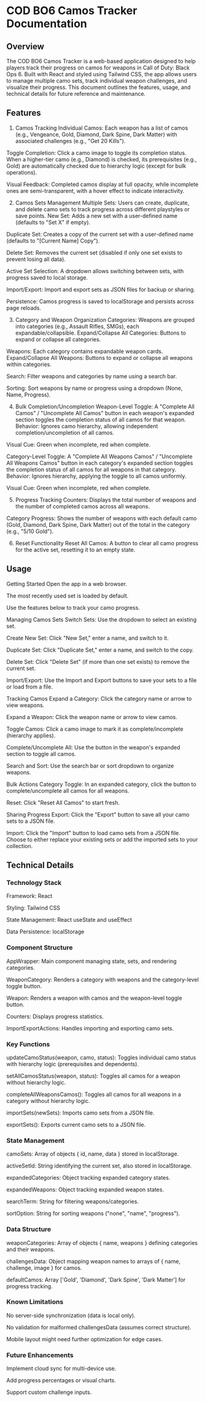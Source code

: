 # COD BO6 Camos Tracker Documentation
## Overview
The COD BO6 Camos Tracker is a web-based application designed to help players track their progress on camos for weapons in Call of Duty: Black Ops 6. Built with React and styled using Tailwind CSS, the app allows users to manage multiple camo sets, track individual weapon challenges, and visualize their progress. This document outlines the features, usage, and technical details for future reference and maintenance.
## Features
1. Camos Tracking
Individual Camos: Each weapon has a list of camos (e.g., Vengeance, Gold, Diamond, Dark Spine, Dark Matter) with associated challenges (e.g., "Get 20 Kills").

Toggle Completion: Click a camo image to toggle its completion status. When a higher-tier camo (e.g., Diamond) is checked, its prerequisites (e.g., Gold) are automatically checked due to hierarchy logic (except for bulk operations).

Visual Feedback: Completed camos display at full opacity, while incomplete ones are semi-transparent, with a hover effect to indicate interactivity.

2. Camos Sets Management
Multiple Sets: Users can create, duplicate, and delete camo sets to track progress across different playstyles or save points.
New Set: Adds a new set with a user-defined name (defaults to "Set X" if empty).

Duplicate Set: Creates a copy of the current set with a user-defined name (defaults to "[Current Name] Copy").

Delete Set: Removes the current set (disabled if only one set exists to prevent losing all data).

Active Set Selection: A dropdown allows switching between sets, with progress saved to local storage.

Import/Export: Import and export sets as JSON files for backup or sharing.

Persistence: Camos progress is saved to localStorage and persists across page reloads.

3. Category and Weapon Organization
Categories: Weapons are grouped into categories (e.g., Assault Rifles, SMGs), each expandable/collapsible.
Expand/Collapse All Categories: Buttons to expand or collapse all categories.

Weapons: Each category contains expandable weapon cards.
Expand/Collapse All Weapons: Buttons to expand or collapse all weapons within categories.

Search: Filter weapons and categories by name using a search bar.

Sorting: Sort weapons by name or progress using a dropdown (None, Name, Progress).

4. Bulk Completion/Uncompletion
Weapon-Level Toggle: A "Complete All Camos" / "Uncomplete All Camos" button in each weapon's expanded section toggles the completion status of all camos for that weapon.
Behavior: Ignores camo hierarchy, allowing independent completion/uncompletion of all camos.

Visual Cue: Green when incomplete, red when complete.

Category-Level Toggle: A "Complete All Weapons Camos" / "Uncomplete All Weapons Camos" button in each category's expanded section toggles the completion status of all camos for all weapons in that category.
Behavior: Ignores hierarchy, applying the toggle to all camos uniformly.

Visual Cue: Green when incomplete, red when complete.

5. Progress Tracking
Counters: Displays the total number of weapons and the number of completed camos across all weapons.

Category Progress: Shows the number of weapons with each default camo (Gold, Diamond, Dark Spine, Dark Matter) out of the total in the category (e.g., "5/10 Gold").

6. Reset Functionality
Reset All Camos: A button to clear all camo progress for the active set, resetting it to an empty state.

## Usage
Getting Started
Open the app in a web browser.

The most recently used set is loaded by default.

Use the features below to track your camo progress.

Managing Camos Sets
Switch Sets: Use the dropdown to select an existing set.

Create New Set: Click "New Set," enter a name, and switch to it.

Duplicate Set: Click "Duplicate Set," enter a name, and switch to the copy.

Delete Set: Click "Delete Set" (if more than one set exists) to remove the current set.

Import/Export: Use the Import and Export buttons to save your sets to a file or load from a file.

Tracking Camos
Expand a Category: Click the category name or arrow to view weapons.

Expand a Weapon: Click the weapon name or arrow to view camos.

Toggle Camos: Click a camo image to mark it as complete/incomplete (hierarchy applies).

Complete/Uncomplete All: Use the button in the weapon's expanded section to toggle all camos.

Search and Sort: Use the search bar or sort dropdown to organize weapons.

Bulk Actions
Category Toggle: In an expanded category, click the button to complete/uncomplete all camos for all weapons.

Reset: Click "Reset All Camos" to start fresh.

Sharing Progress
Export: Click the "Export" button to save all your camo sets to a JSON file.

Import: Click the "Import" button to load camo sets from a JSON file. Choose to either replace your existing sets or add the imported sets to your collection.

## Technical Details
### Technology Stack
Framework: React

Styling: Tailwind CSS

State Management: React useState and useEffect

Data Persistence: localStorage

### Component Structure
AppWrapper: Main component managing state, sets, and rendering categories.

WeaponCategory: Renders a category with weapons and the category-level toggle button.

Weapon: Renders a weapon with camos and the weapon-level toggle button.

Counters: Displays progress statistics.

ImportExportActions: Handles importing and exporting camo sets.

### Key Functions
updateCamoStatus(weapon, camo, status): Toggles individual camo status with hierarchy logic (prerequisites and dependents).

setAllCamosStatus(weapon, status): Toggles all camos for a weapon without hierarchy logic.

completeAllWeaponsCamos(): Toggles all camos for all weapons in a category without hierarchy logic.

importSets(newSets): Imports camo sets from a JSON file.

exportSets(): Exports current camo sets to a JSON file.

### State Management
camoSets: Array of objects { id, name, data } stored in localStorage.

activeSetId: String identifying the current set, also stored in localStorage.

expandedCategories: Object tracking expanded category states.

expandedWeapons: Object tracking expanded weapon states.

searchTerm: String for filtering weapons/categories.

sortOption: String for sorting weapons ("none", "name", "progress").

### Data Structure
weaponCategories: Array of objects { name, weapons } defining categories and their weapons.

challengesData: Object mapping weapon names to arrays of { name, challenge, image } for camos.

defaultCamos: Array ['Gold', 'Diamond', 'Dark Spine', 'Dark Matter'] for progress tracking.

### Known Limitations
No server-side synchronization (data is local only).

No validation for malformed challengesData (assumes correct structure).

Mobile layout might need further optimization for edge cases.

### Future Enhancements
Implement cloud sync for multi-device use.

Add progress percentages or visual charts.

Support custom challenge inputs.
